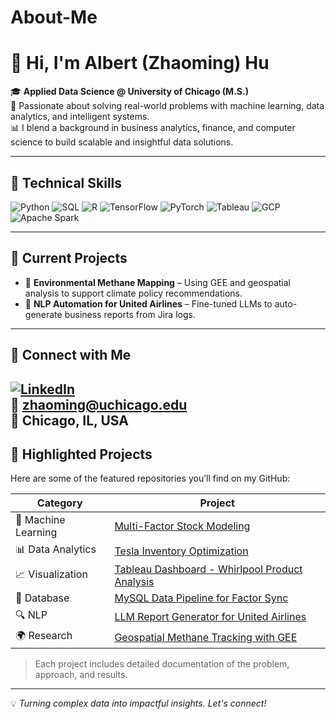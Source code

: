 # About-Me
# 👋 Hi, I'm Albert (Zhaoming) Hu

🎓 **Applied Data Science @ University of Chicago (M.S.)**  
🧠 Passionate about solving real-world problems with machine learning, data analytics, and intelligent systems.  
📊 I blend a background in business analytics, finance, and computer science to build scalable and insightful data solutions.

---

## 🔧 Technical Skills

![Python](https://img.shields.io/badge/-Python-3776AB?logo=python&logoColor=white&style=flat)
![SQL](https://img.shields.io/badge/-SQL-003B57?logo=postgresql&logoColor=white&style=flat)
![R](https://img.shields.io/badge/-R-276DC3?logo=r&logoColor=white&style=flat)
![TensorFlow](https://img.shields.io/badge/-TensorFlow-FF6F00?logo=tensorflow&logoColor=white&style=flat)
![PyTorch](https://img.shields.io/badge/-PyTorch-EE4C2C?logo=pytorch&logoColor=white&style=flat)
![Tableau](https://img.shields.io/badge/-Tableau-E97627?logo=tableau&logoColor=white&style=flat)
![GCP](https://img.shields.io/badge/-Google%20Cloud-4285F4?logo=googlecloud&logoColor=white&style=flat)
![Apache Spark](https://img.shields.io/badge/-Apache%20Spark-E25A1C?logo=apachespark&logoColor=white&style=flat)

---

## 🚀 Current Projects

- 🔬 **Environmental Methane Mapping** – Using GEE and geospatial analysis to support climate policy recommendations.
- 🧠 **NLP Automation for United Airlines** – Fine-tuned LLMs to auto-generate business reports from Jira logs.

---

## 📎 Connect with Me

[![LinkedIn](https://img.shields.io/badge/-LinkedIn-0A66C2?logo=linkedin&logoColor=white&style=flat)](https://www.linkedin.com/in/zhaoming-hu-o3o/)  
📧 zhaoming@uchicago.edu  
📍 Chicago, IL, USA
---

## 📌 Highlighted Projects

Here are some of the featured repositories you’ll find on my GitHub:

| Category             | Project                                                      |
|----------------------|--------------------------------------------------------------|
| 🧠 Machine Learning   | [Multi-Factor Stock Modeling](#)                             |
| 📊 Data Analytics     | [Tesla Inventory Optimization](#)                            |
| 📈 Visualization      | [Tableau Dashboard - Whirlpool Product Analysis](#)          |
| 🧮 Database           | [MySQL Data Pipeline for Factor Sync](#)                     |
| 🔍 NLP                | [LLM Report Generator for United Airlines](#)                |
| 🌍 Research           | [Geospatial Methane Tracking with GEE](#)                    |

> Each project includes detailed documentation of the problem, approach, and results.

---

💡 *Turning complex data into impactful insights. Let's connect!*

